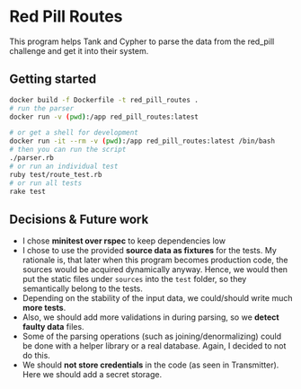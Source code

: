 # Red Pill Routes

This program helps Tank and Cypher to parse the data from the red_pill challenge and get it into their system.

## Getting started

```bash
docker build -f Dockerfile -t red_pill_routes .
# run the parser
docker run -v (pwd):/app red_pill_routes:latest

# or get a shell for development
docker run -it --rm -v (pwd):/app red_pill_routes:latest /bin/bash
# then you can run the script
./parser.rb
# or run an individual test
ruby test/route_test.rb
# or run all tests
rake test
```


## Decisions & Future work

- I chose **minitest over rspec** to keep dependencies low
- I chose to use the provided **source data as fixtures** for the tests.
  My rationale is, that later when this program becomes production code, the sources would be acquired dynamically anyway.
  Hence, we would then put the static files under `sources` into the `test` folder, so they semantically belong to the tests.
- Depending on the stability of the input data, we could/should write much **more tests**.
- Also, we should add more validations in during parsing, so we **detect faulty data** files.
- Some of the parsing operations (such as joining/denormalizing) could be done with a helper library or a real database.
  Again, I decided to not do this.
- We should **not store credentials** in the code (as seen in Transmitter). Here we should add a secret storage.